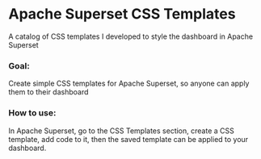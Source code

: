 # Apache Superset CSS Templates
A catalog of CSS templates I developed to style the dashboard in Apache Superset

### Goal: 
Create simple CSS templates for Apache Superset, so anyone can apply them to their dashboard

### How to use:
In Apache Superset, go to the CSS Templates section, create a CSS template, add code to it, then the saved template can be applied to your dashboard.
